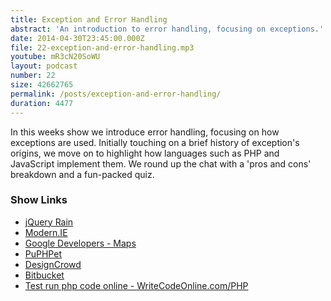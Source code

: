 ```yaml
---
title: Exception and Error Handling
abstract: 'An introduction to error handling, focusing on exceptions.'
date: 2014-04-30T23:45:00.000Z
file: 22-exception-and-error-handling.mp3
youtube: mR3cN20SoWU
layout: podcast
number: 22
size: 42662765
permalink: /posts/exception-and-error-handling/
duration: 4477
---
```


In this weeks show we introduce error handling, focusing on how exceptions are used.
Initially touching on a brief history of exception's origins, we move on to highlight how languages such as PHP and JavaScript implement them.
We round up the chat with a 'pros and cons' breakdown and a fun-packed quiz.

### Show Links

- [jQuery Rain](http://www.jqueryrain.com/)
- [Modern.IE](http://modern.ie/)
- [Google Developers - Maps](https://developers.google.com/maps/)
- [PuPHPet](https://puphpet.com)
- [DesignCrowd](http://www.designcrowd.co.uk/)
- [Bitbucket](https://bitbucket.org/)
- [Test run php code online - WriteCodeOnline.com/PHP](http://writecodeonline.com/php/)
